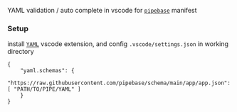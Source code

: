 YAML validation / auto complete in vscode for [`pipebase`] manifest
### Setup
install [`YAML`] vscode extension, and config `.vscode/settings.json` in working directory
```
{
    "yaml.schemas": {
        "https://raw.githubusercontent.com/pipebase/schema/main/app/app.json": [ "PATH/TO/PIPE/YAML" ]
    }
}
```

[`pipebase`]: https://github.com/pipebase/pipebase
[`YAML`]: https://marketplace.visualstudio.com/items?itemName=redhat.vscode-yaml